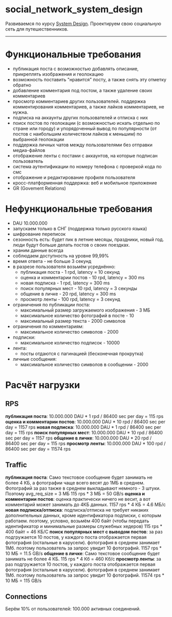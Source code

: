 # social_network_system_design
Развиваемся по курсу [System Design](https://balun.courses/courses/system_design). Проектируем свою социальную сеть для путешественников.

---

# Функциональные требования
- публикация поста с возможностью добавлять описание, прикреплять изображения и геолокацию
- возможность поставить "нравится" посту, а также снять эту отметку обратно
- добавление комментария под постом, а также удаление своих комментариев
- просмотр комментариев других пользователей. поддержка комментирования комментариев, а также лайков комментариев, не нужна.
- подписка на аккаунты других пользователей и отписка с них
- поиск постов по геолокации (с возможностью искать отдельно по стране или городу) и упорядоченный вывод по популярности (от постов с наибольшим количеством лайков к меньшим) по выбранной геолокации
- поддержка личных чатов между пользователями без отправки медиа-файлов
- отображение ленты с постами с аккаунтов, на которые подписан пользователь
- система аутентификации по номеру телефона с проверкой кода по смс
- отображение и редактирование профиля пользователя
- кросс-платформенная поддержка: веб и мобильное приложение
- GR (Govement Relations) 

# Нефункциональные требования
- DAU 10.000.000
- запускаем только в СНГ (поддержка только русского языка)
- шифрование переписок
- сезонность есть: будет пик в летние месяцы, праздники, новый год. люди будут больше делать постов о своих поездках.
- храним данные всегда
- соблюдаем доступность на уровне 99,99%
- время ответа - не больше 3 секунд
- в разрезе пользователя возьмём усреднённо:
  - публикация поста - 1 rpd, latency = 10 секунд
  - оценка и комментарии постов - 10 rpd, latency = 300 ms
  - новая подписка - 1 rpd, latency = 300 ms
  - поиск популярных мест - 10 rpd, latency = 3 секунды
  - общение в личке - 20 rpd, latency = 300 ms
  - просмотр ленты - 100 rpd, latency = 3 секунд
- ограничения по публикации поста:
  - максимальный размер загружаемого изображения - 3 МБ
  - максимальное количество фотографий в посте - 10
  - максимальный размер текста - 2000 символов
- ограничения по комментариям:
  - максимальное количество символов - 2000
- подписки:
  - максимальное количество подписок - 10000
- лента:
  - посты отдаются с пагинацией (бесконечная прокрутка)
- личные сообщения:
  - максимальное количество символов в сообщении - 2000

# Расчёт нагрузки

## RPS

**публикация поста**:
10.000.000 DAU * 1 rpd / 86400 sec per day = 115 rps
**оценка и комментарии постов**:
10.000.000 DAU * 10 rpd / 86400 sec per day = 1157 rps
**новая подписка**:
10.000.000 DAU * 1 rpd / 86400 sec per day = 115 rps
**поиск популярных мест**:
10.000.000 DAU * 10 rpd / 86400 sec per day = 1157 rps
**общение в личке**:
10.000.000 DAU * 20 rpd / 86400 sec per day = 115 rps
**просмотр ленты**:
10.000.000 DAU * 100 rpd / 86400 sec per day = 11574 rps

## Traffic

**публикация поста**:
Само текстовое сообщение будет занимать не более 4 КБ, а фотографии чаще всего весят до 1МБ в среднем. Фотографий за раз также в среднем выкладывают немного - 3 штуки.
Поэтому avg_req_size = 3 МБ
115 rps * 3 МБ = 50 GB/s
**оценка и комментарии постов**:
оценка практически ничего не весит, а вот комментарий может занимать до 4КБ данных.
1157 rps * 4 КБ = 4.6 МБ/с
**новая подписка/отписка**:
подписка/отписка не требует никаких дополнительных данных, кроме идентификатора подписки, с которым работаем. поэтому, условно, возьмём 400 байт (чтобы передать идентификатор и минимальные размеры служебных хедеров)
115 rps * 400 байт = 46 КБ/С
**поиск популярных мест с выводом постов**:
за раз подгружается 10 постов, у каждого поста отображается первая фотография (остальные в карусели). фотография в среднем занимает 1Мб. поэтому пользователь за запрос увидит 10 фотографий.
1157 rps * 10 МБ = 11.5 GB/s
**общение в личке**:
Само текстовое сообщение будет занимать не более 4 КБ.
115 rps * 4 Кб = 460 Кб/с
**просмотр ленты**:
за раз подгружается 10 постов, у каждого поста отображается первая фотография (остальные в карусели). фотография в среднем занимает 1Мб. поэтому пользователь за запрос увидит 10 фотографий.
11574 rps * 10 МБ = 115 GB/s

## Connections

Берём 10% от пользователей: 100.000 активных соединений.
